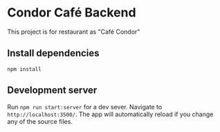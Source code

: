 # Condor Café Backend

This project is for restaurant as "Café Condor"

## Install dependencies
`npm install`

## Development server

Run `npm run start:server` for a dev sever. Navigate to `http://localhost:3500/`.
The app will automatically reload if you change any of the source files.
